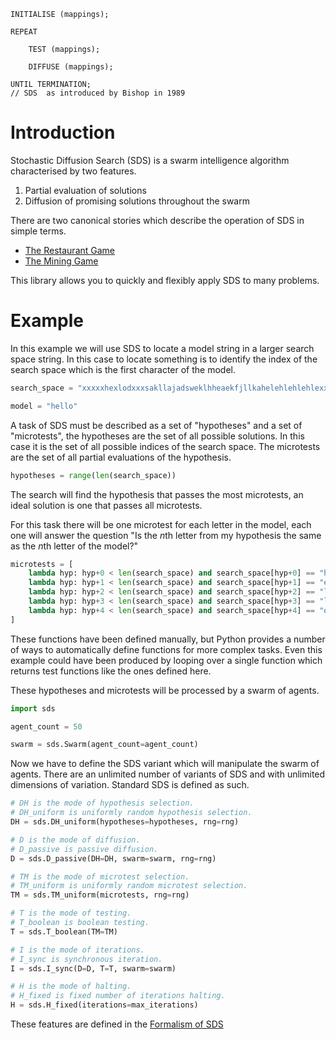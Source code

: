 ```
INITIALISE (mappings);

REPEAT

    TEST (mappings);

    DIFFUSE (mappings);

UNTIL TERMINATION;
// SDS  as introduced by Bishop in 1989
```

# Introduction

Stochastic Diffusion Search (SDS) is a swarm intelligence algorithm characterised by two features.

1. Partial evaluation of solutions
1. Diffusion of promising solutions throughout the swarm

There are two canonical stories which describe the operation of SDS in simple terms.

* [The Restaurant Game](doc/restaurant-game.md)
* [The Mining Game](doc/mining-game.md)

This library allows you to quickly and flexibly apply SDS to many problems.

# Example

In this example we will use SDS to locate a model string in a larger search space string.
In this case to locate something is to identify the index of the search space which is the first character of the model.

```python
search_space = "xxxxxhexlodxxxsakllajadsweklhheaekfjllkahelehlehlehlexxx"

model = "hello"
```

A task of SDS must be described as a set of "hypotheses" and a set of "microtests", the hypotheses are the set of all possible solutions. In this case it is the set of all possible indices of the search space. The microtests are the set of all partial evaluations of the hypothesis.

```python
hypotheses = range(len(search_space))
```

The search will find the hypothesis that passes the most microtests, an ideal solution is one that passes all microtests.

For this task there will be one microtest for each letter in the model, each one will answer the question "Is the *n*th letter from my hypothesis the same as the *n*th letter of the model?"

```python
microtests = [
    lambda hyp: hyp+0 < len(search_space) and search_space[hyp+0] == "h" 
    lambda hyp: hyp+1 < len(search_space) and search_space[hyp+1] == "e" 
    lambda hyp: hyp+2 < len(search_space) and search_space[hyp+2] == "l" 
    lambda hyp: hyp+3 < len(search_space) and search_space[hyp+3] == "l" 
    lambda hyp: hyp+4 < len(search_space) and search_space[hyp+4] == "o" 
]
```

These functions have been defined manually, but Python provides a number of ways to automatically define functions for more complex tasks. Even this example could have been produced by looping over a single function which returns test functions like the ones defined here.

These hypotheses and microtests will be processed by a swarm of agents.

```python
import sds

agent_count = 50

swarm = sds.Swarm(agent_count=agent_count)
```

Now we have to define the SDS variant which will manipulate the swarm of agents. There are an unlimited number of variants of SDS and with unlimited dimensions of variation. Standard SDS is defined as such.

```python
# DH is the mode of hypothesis selection.
# DH_uniform is uniformly random hypothesis selection.
DH = sds.DH_uniform(hypotheses=hypotheses, rng=rng)

# D is the mode of diffusion.
# D_passive is passive diffusion.
D = sds.D_passive(DH=DH, swarm=swarm, rng=rng)

# TM is the mode of microtest selection.
# TM_uniform is uniformly random microtest selection.
TM = sds.TM_uniform(microtests, rng=rng)

# T is the mode of testing.
# T_boolean is boolean testing.
T = sds.T_boolean(TM=TM)

# I is the mode of iterations.
# I_sync is synchronous iteration.
I = sds.I_sync(D=D, T=T, swarm=swarm)

# H is the mode of halting.
# H_fixed is fixed number of iterations halting.
H = sds.H_fixed(iterations=max_iterations)
```

These features are defined in the [Formalism of SDS](doc/formalism.md)
